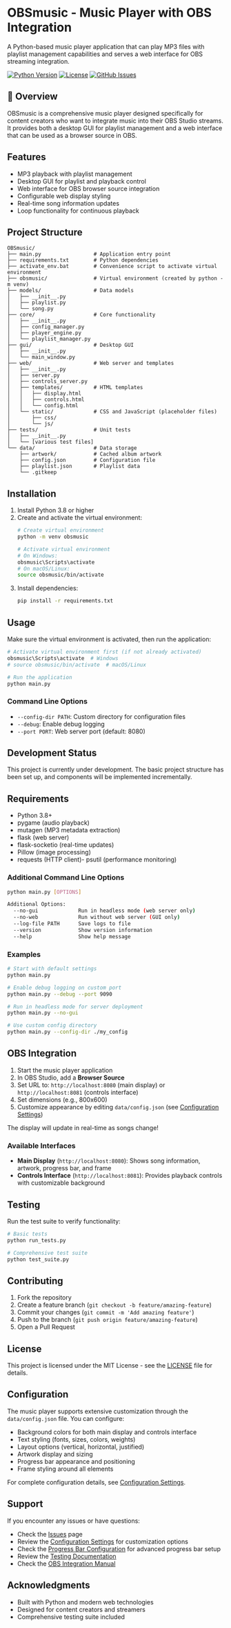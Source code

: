 # OBSmusic - Music Player with OBS Integration

A Python-based music player application that can play MP3 files with playlist management capabilities and serves a web interface for OBS streaming integration.

[![Python Version](https://img.shields.io/badge/python-3.8+-blue.svg)](https://python.org)
[![License](https://img.shields.io/badge/license-MIT-green.svg)](LICENSE)
[![GitHub Issues](https://img.shields.io/github/issues/Labyricorn/OBSmusic.svg)](https://github.com/Labyricorn/OBSmusic/issues)

## 🎵 Overview

OBSmusic is a comprehensive music player designed specifically for content creators who want to integrate music into their OBS Studio streams. It provides both a desktop GUI for playlist management and a web interface that can be used as a browser source in OBS.

## Features

- MP3 playback with playlist management
- Desktop GUI for playlist and playback control
- Web interface for OBS browser source integration
- Configurable web display styling
- Real-time song information updates
- Loop functionality for continuous playback

## Project Structure

```
OBSmusic/
├── main.py                 # Application entry point
├── requirements.txt        # Python dependencies
├── activate_env.bat        # Convenience script to activate virtual environment
├── obsmusic/               # Virtual environment (created by python -m venv)
├── models/                 # Data models
│   ├── __init__.py
│   ├── playlist.py
│   └── song.py
├── core/                   # Core functionality
│   ├── __init__.py
│   ├── config_manager.py
│   ├── player_engine.py
│   └── playlist_manager.py
├── gui/                    # Desktop GUI
│   ├── __init__.py
│   └── main_window.py
├── web/                    # Web server and templates
│   ├── __init__.py
│   ├── server.py
│   ├── controls_server.py
│   ├── templates/          # HTML templates
│   │   ├── display.html
│   │   ├── controls.html
│   │   └── config.html
│   └── static/             # CSS and JavaScript (placeholder files)
│       ├── css/
│       └── js/
├── tests/                  # Unit tests
│   ├── __init__.py
│   └── [various test files]
└── data/                   # Data storage
    ├── artwork/            # Cached album artwork
    ├── config.json         # Configuration file
    ├── playlist.json       # Playlist data
    └── .gitkeep
```

## Installation

1. Install Python 3.8 or higher
2. Create and activate the virtual environment:
   ```bash
   # Create virtual environment
   python -m venv obsmusic
   
   # Activate virtual environment
   # On Windows:
   obsmusic\Scripts\activate
   # On macOS/Linux:
   source obsmusic/bin/activate
   ```
3. Install dependencies:
   ```bash
   pip install -r requirements.txt
   ```

## Usage

Make sure the virtual environment is activated, then run the application:
```bash
# Activate virtual environment first (if not already activated)
obsmusic\Scripts\activate  # Windows
# source obsmusic/bin/activate  # macOS/Linux

# Run the application
python main.py
```

### Command Line Options

- `--config-dir PATH`: Custom directory for configuration files
- `--debug`: Enable debug logging
- `--port PORT`: Web server port (default: 8080)

## Development Status

This project is currently under development. The basic project structure has been set up, and components will be implemented incrementally.

## Requirements

- Python 3.8+
- pygame (audio playback)
- mutagen (MP3 metadata extraction)
- flask (web server)
- flask-socketio (real-time updates)
- Pillow (image processing)
- requests (HTTP client)- 
psutil (performance monitoring)

### Additional Command Line Options

```bash
python main.py [OPTIONS]

Additional Options:
  --no-gui             Run in headless mode (web server only)
  --no-web             Run without web server (GUI only)
  --log-file PATH      Save logs to file
  --version            Show version information
  --help               Show help message
```

### Examples

```bash
# Start with default settings
python main.py

# Enable debug logging on custom port
python main.py --debug --port 9090

# Run in headless mode for server deployment
python main.py --no-gui

# Use custom config directory
python main.py --config-dir ./my_config
```

## OBS Integration

1. Start the music player application
2. In OBS Studio, add a **Browser Source**
3. Set URL to: `http://localhost:8080` (main display) or `http://localhost:8081` (controls interface)
4. Set dimensions (e.g., 800x600)
5. Customize appearance by editing `data/config.json` (see [Configuration Settings](configuration_settings.md))

The display will update in real-time as songs change!

### Available Interfaces

- **Main Display** (`http://localhost:8080`): Shows song information, artwork, progress bar, and frame
- **Controls Interface** (`http://localhost:8081`): Provides playback controls with customizable background

## Testing

Run the test suite to verify functionality:

```bash
# Basic tests
python run_tests.py

# Comprehensive test suite
python test_suite.py
```

## Contributing

1. Fork the repository
2. Create a feature branch (`git checkout -b feature/amazing-feature`)
3. Commit your changes (`git commit -m 'Add amazing feature'`)
4. Push to the branch (`git push origin feature/amazing-feature`)
5. Open a Pull Request

## License

This project is licensed under the MIT License - see the [LICENSE](LICENSE) file for details.

## Configuration

The music player supports extensive customization through the `data/config.json` file. You can configure:

- Background colors for both main display and controls interface
- Text styling (fonts, sizes, colors, weights)
- Layout options (vertical, horizontal, justified)
- Artwork display and sizing
- Progress bar appearance and positioning
- Frame styling around all elements

For complete configuration details, see [Configuration Settings](configuration_settings.md).

## Support

If you encounter any issues or have questions:
- Check the [Issues](https://github.com/Labyricorn/OBSmusic/issues) page
- Review the [Configuration Settings](configuration_settings.md) for customization options
- Check the [Progress Bar Configuration](PROGRESS_BAR_CONFIGURATION.md) for advanced progress bar setup
- Review the [Testing Documentation](TESTING_DOCUMENTATION.md)
- Check the [OBS Integration Manual](OBS_INTEGRATION_MANUAL_TESTS.md)

## Acknowledgments

- Built with Python and modern web technologies
- Designed for content creators and streamers
- Comprehensive testing suite included